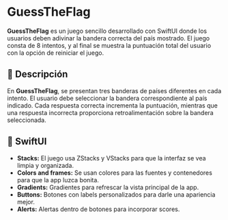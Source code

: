 # GuessTheFlag

**GuessTheFlag** es un juego sencillo desarrollado con SwiftUI donde los usuarios deben adivinar la bandera correcta del país mostrado. El juego consta de 8 intentos, y al final se muestra la puntuación total del usuario con la opción de reiniciar el juego.

## 📖 Descripción

En **GuessTheFlag**, se presentan tres banderas de países diferentes en cada intento. El usuario debe seleccionar la bandera correspondiente al país indicado. Cada respuesta correcta incrementa la puntuación, mientras que una respuesta incorrecta proporciona retroalimentación sobre la bandera seleccionada.

## 🚀 SwiftUI

- **Stacks:** El juego usa ZStacks y VStacks para que la interfaz se vea limpia y organizada.
- **Colors and frames:** Se usan colores para las fuentes y contenedores para que la app luzca bonita.
- **Gradients:** Gradientes para refrescar la vista principal de la app.
- **Buttons:** Botones con labels personalizados para darle una apariencia mejor.
- **Alerts:** Alertas dentro de botones para incorporar scores.
